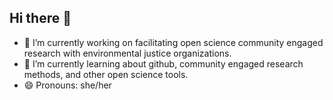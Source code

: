 ## Hi there 👋

- 🔭 I’m currently working on facilitating open science community engaged research with environmental justice organizations. 
- 🌱 I’m currently learning about github, community engaged research methods, and other open science tools. 
- 😄 Pronouns: she/her
